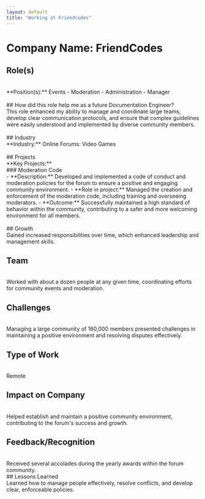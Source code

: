 ```yaml
---
layout: default
title: "Working at Friendcodes"
---
```


# Company Name: FriendCodes

## Role(s)
<br>
**Position(s):** Events - Moderation - Administration - Manager
<br>
<br>
## How did this role help me as a future Documentation Engineer?
<br>
This role enhanced my ability to manage and coordinate large teams, develop clear communication protocols, and ensure that complex guidelines were easily understood and implemented by diverse community members.
<br>
<br>
## Industry
<br>
**Industry:** Online Forums: Video Games
<br>
<br>
## Projects
<br>
**Key Projects:**
<br>
### Moderation Code
<br>
- **Description:** Developed and implemented a code of conduct and moderation policies for the forum to ensure a positive and engaging community environment.  
- **Role in project:** Managed the creation and enforcement of the moderation code, including training and overseeing moderators.  
- **Outcome:** Successfully maintained a high standard of behavior within the community, contributing to a safer and more welcoming environment for all members.
<br>
<br>
## Growth
<br>
Gained increased responsibilities over time, which enhanced leadership and management skills.
<br>

## Team
<br>
Worked with about a dozen people at any given time, coordinating efforts for community events and moderation.
<br>

## Challenges
<br>
Managing a large community of 160,000 members presented challenges in maintaining a positive environment and resolving disputes effectively.
<br>

## Type of Work
<br>
Remote
<br>

## Impact on Company
<br>
Helped establish and maintain a positive community environment, contributing to the forum's success and growth.
<br>

## Feedback/Recognition
<br>
Received several accolades during the yearly awards within the forum community.
<br>
## Lessons Learned
<br>
Learned how to manage people effectively, resolve conflicts, and develop clear, enforceable policies.
